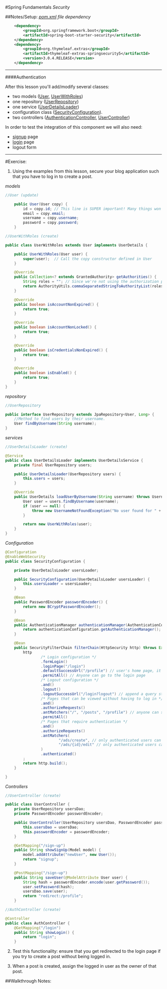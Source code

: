 #Spring Fundamentals
*Security*

##Notes/Setup:
*[pom.xml](/Users/justinwelsh/IdeaProjects/springblog/pom.xml) file dependency*
```xml
    <dependency>
        <groupId>org.springframework.boot</groupId>
        <artifactId>spring-boot-starter-security</artifactId>
    </dependency>
    <dependency>
        <groupId>org.thymeleaf.extras</groupId>
        <artifactId>thymeleaf-extras-springsecurity5</artifactId>
        <version>3.0.4.RELEASE</version>
    </dependency>
```
---------------

####Authentication

After this lesson you'll add/modify several classes: 
* two models ([User](/Users/justinwelsh/IdeaProjects/springblog/src/main/java/com/codeup/springblog/models/User.java), [UserWithRoles](/Users/justinwelsh/IdeaProjects/springblog/src/main/java/com/codeup/springblog/models/UserWithRoles.java))
* one repository ([UserRepository](/Users/justinwelsh/IdeaProjects/springblog/src/main/java/com/codeup/springblog/repositories/UserRepository.java))
* one service ([UserDetailsLoader](/Users/justinwelsh/IdeaProjects/springblog/src/main/java/com/codeup/springblog/services/UserDetailsLoader.java))
* configuration class ([SecurityConfiguration](/Users/justinwelsh/IdeaProjects/springblog/src/main/java/com/codeup/springblog/config/SecurityConfiguration.java)).
* two controllers ([AuthenticationController](), [UserController]())

In order to test the integration of this component we will also need:

* [signup](/Users/justinwelsh/IdeaProjects/springblog/src/main/resources/templates/signup.html) page 
* [login](/Users/justinwelsh/IdeaProjects/springblog/src/main/resources/templates/login.html) page 
* logout form
-------------------

#Exercise:
1. Using the examples from this lesson, secure your blog application such that you have to log in to create a post.

*models*
```java
//User (update)

    public User(User copy) {
        id = copy.id; // This line is SUPER important! Many things won't work if it's absent
        email = copy.email;
        username = copy.username;
        password = copy.password;
    }
```

```java
//UserWithRoles (create)

public class UserWithRoles extends User implements UserDetails {

    public UserWithRoles(User user) {
        super(user);  // Call the copy constructor defined in User
    }

    @Override
    public Collection<? extends GrantedAuthority> getAuthorities() {
        String roles = ""; // Since we're not using the authorization part of the component
        return AuthorityUtils.commaSeparatedStringToAuthorityList(roles);
    }

    @Override
    public boolean isAccountNonExpired() {
        return true;
    }

    @Override
    public boolean isAccountNonLocked() {
        return true;
    }

    @Override
    public boolean isCredentialsNonExpired() {
        return true;
    }

    @Override
    public boolean isEnabled() {
        return true;
    }
}
```
*repository*
```java
//UserRepository

public interface UserRepository extends JpaRepository<User, Long> {
    //Method to find users by their username.
    User findByUsername(String username);
}
```
*services*
```java
//UserDetailsLoader (create)

@Service
public class UserDetailsLoader implements UserDetailsService {
    private final UserRepository users;

    public UserDetailsLoader(UserRepository users) {
        this.users = users;
    }

    @Override
    public UserDetails loadUserByUsername(String username) throws UsernameNotFoundException {
        User user = users.findByUsername(username);
        if (user == null) {
            throw new UsernameNotFoundException("No user found for " + username);
        }

        return new UserWithRoles(user);
    }
}
```
*Configuration*
```java
@Configuration
@EnableWebSecurity
public class SecurityConfiguration {

    private UserDetailsLoader usersLoader;

    public SecurityConfiguration(UserDetailsLoader usersLoader) {
        this.usersLoader = usersLoader;
    }

    @Bean
    public PasswordEncoder passwordEncoder() {
        return new BCryptPasswordEncoder();
    }

    @Bean
    public AuthenticationManager authenticationManager(AuthenticationConfiguration authenticationConfiguration) throws Exception {
        return authenticationConfiguration.getAuthenticationManager();
    }

    @Bean
    public SecurityFilterChain filterChain(HttpSecurity http) throws Exception {
        http
                /* Login configuration */
                .formLogin()
                .loginPage("/login")
                .defaultSuccessUrl("/profile") // user's home page, it can be any URL
                .permitAll() // Anyone can go to the login page
                /* Logout configuration */
                .and()
                .logout()
                .logoutSuccessUrl("/login?logout") // append a query string value
                /* Pages that can be viewed without having to log in */
                .and()
                .authorizeRequests()
                .antMatchers("/", "/posts", "/profile") // anyone can see the home and the ads pages
                .permitAll()
                /* Pages that require authentication */
                .and()
                .authorizeRequests()
                .antMatchers(
                        "/ads/create", // only authenticated users can create ads
                        "/ads/{id}/edit" // only authenticated users can edit ads
                )
                .authenticated()
        ;
        return http.build();
    }

}
```
*Controllers*
```java
//UserController (create)

public class UserController {
    private UserRepository usersDao;
    private PasswordEncoder passwordEncoder;

    public UserController(UserRepository usersDao, PasswordEncoder passwordEncoder) {
        this.usersDao = usersDao;
        this.passwordEncoder = passwordEncoder;
    }

    @GetMapping("/sign-up")
    public String showSignUp(Model model) {
        model.addAttribute("newUser", new User());
        return "signup";
    }

    @PostMapping("/sign-up")
    public String saveUser(@ModelAttribute User user) {
        String hash = passwordEncoder.encode(user.getPassword());
        user.setPassword(hash);
        usersDao.save(user);
        return "redirect:/profile";
    }
```

```java
//AuthController (create)

@Controller
public class AuthController {
    @GetMapping("/login")
    public String showLogin() {
        return "login";
    }
```



2. Test this functionality: ensure that you get redirected to the login page if you try to create a post without being logged in.


3. When a post is created, assign the logged in user as the owner of that post.

##Walkthrough Notes:


